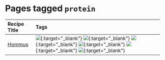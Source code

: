 # Pages tagged `protein`

|Recipe Title|Tags
|:---|:---|
|[Hommus](../recipes/hommus.md)|[![](https://img.shields.io/badge/tag-healthy-7ca620)](tags/healthy.md){:target="_blank"} [![](https://img.shields.io/badge/tag-messy-8ce6fc)](tags/messy.md){:target="_blank"} [![](https://img.shields.io/badge/tag-protein-b6c680)](tags/protein.md){:target="_blank"} [![](https://img.shields.io/badge/tag-tricky-b62aa6)](tags/tricky.md){:target="_blank"} [![](https://img.shields.io/badge/tag-vegan-6f4790)](tags/vegan.md){:target="_blank"} [![](https://img.shields.io/badge/tag-vegetarian-473080)](tags/vegetarian.md){:target="_blank"}|